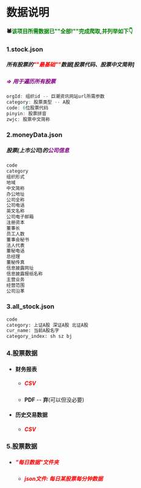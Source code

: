 # 数据说明

#### 🕷<font color='green'>该项目所需数据已""全部!""完成爬取,并列举如下👇</font>

### 1.stock.json

##### 所有股票的<font color='red'>""最基础""</font>数据[股票代码、股票中文简称]

##### <font color='purple'>=> 用于遍历所有股票</font>

```C++
orgId: 组织id -- 巨潮资讯网站url所需参数
category: 股票类型 -- A股
code: 6位股票代码
pinyin: 股票拼音
zwjc: 股票中文简称
```

### 2.moneyData.json

##### 股票(上市公司)的<font color='purple'>公司信息</font>

```C++
code
category
组织形式
地域
中文简称
办公地址
公司全称
公司电话
英文名称
公司电子邮箱
注册资本
董事长
员工人数
董事会秘书
法人代表
董秘电话
总经理
董秘传真
信息披露网址
信息披露报纸名称
主营业务
经营范围
公司沿革
```

### 3.all_stock.json

```python
code
category: 上证A股 深证A股 北证A股
cur_name: 当前A股名字
category_index: sh sz bj
```

### 4.股票数据

- #### 财务报表

  - ##### <font color='red'>CSV </font>

  - **PDF** -- **弃**(可以但没必要)

- #### 历史交易数据

  - ##### <font color='red'>CSV</font>

### 5.股票数据

- ##### <font color='red'>"每日数据"文件夹</font> 

  - ##### <font color='red'>json文件: 每日某股票每分钟数据</font>

  

